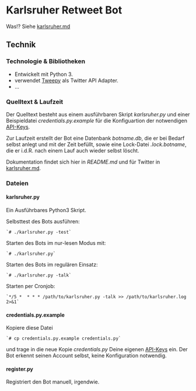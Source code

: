 # Karlsruher Retweet Bot

Was!? Siehe [karlsruher.md](karlsruher.md)

## Technik

### Technologie & Bibliotheken
* Entwickelt mit Python 3.
* verwendet [Tweepy](https://www.tweepy.org/) als Twitter API Adapter.
* ...

### Quelltext & Laufzeit

Der Quelltext besteht aus einem ausführbaren Skript *karlsruher.py* und einer Beispieldatei *credentials.py.example* für die Konfiguartion der notwendigen [API-Keys](https://developer.twitter.com).

Zur Laufzeit erstellt der Bot eine Datenbank *botname.db*, die er bei Bedarf selbst anlegt und mit der Zeit befüllt, sowie eine Lock-Datei *.lock.botname*, die er i.d.R. nach einem Lauf auch wieder selbst löscht.

Dokumentation findet sich hier in *README.md* und für Twitter in [karlsruher.md](karlsruher.md).

### Dateien

#### karlsruher.py
Ein Ausführbares Python3 Skript.

Selbsttest des Bots ausführen:

	`# ./karlsruher.py -test`

Starten des Bots im nur-lesen Modus mit:

	`# ./karlsruher.py`

Starten des Bots im regulären Einsatz:

	`# ./karlsruher.py -talk`

Starten per Cronjob:

	`*/5 *  * * * /path/to/karlsruher.py -talk >> /path/to/karlsruher.log 2>&1`


#### credentials.py.example
Kopiere diese Datei

	`# cp credentials.py.example credentials.py`

und trage in die neue Kopie *credentials.py* Deine eigenen [API-Keys](https://developer.twitter.com) ein. Der Bot erkennt seinen Account selbst, keine Konfiguration notwendig.


#### register.py
Registriert den Bot manuell, irgendwie.

